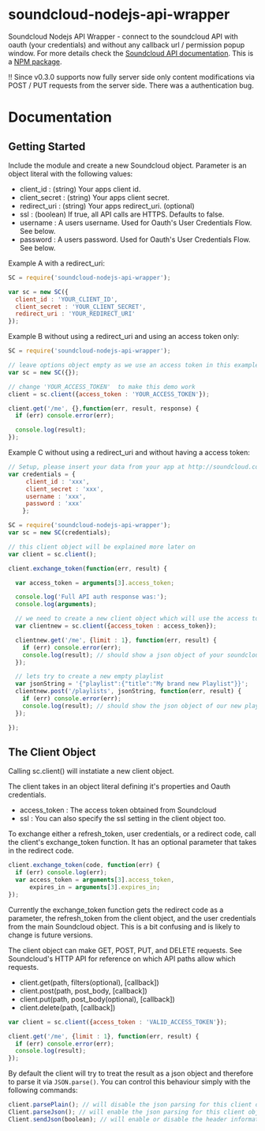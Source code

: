 soundcloud-nodejs-api-wrapper
=============================

Soundcloud Nodejs API Wrapper - connect to the soundcloud API with oauth (your credentials) and without any callback url / permission popup window. For more details check the [Soundcloud API documentation](https://developers.soundcloud.com/docs/api/reference). This is a [NPM package](https://www.npmjs.com/package/soundcloud-nodejs-api-wrapper).

!! Since v0.3.0 supports now fully server side only content modifications via POST / PUT requests from the server side. There was a authentication bug.

Documentation
=============

## Getting Started

Include the module and create a new Soundcloud object. Parameter is an object literal with the following values:
* client_id : (string) Your apps client id.
* client_secret : (string) Your apps client secret.
* redirect_uri : (string) Your apps redirect_uri. (optional)
* ssl : (boolean) If true, all API calls are HTTPS. Defaults to false.
* username : A users username. Used for Oauth's User Credentials Flow. See below.
* password : A users password. Used for Oauth's User Credentials Flow. See below.

Example A with a redirect_uri:

```js
SC = require('soundcloud-nodejs-api-wrapper');

var sc = new SC({
  client_id : 'YOUR_CLIENT_ID',
  client_secret : 'YOUR_CLIENT_SECRET',
  redirect_uri : 'YOUR_REDIRECT_URI'
});
```

Example B without using a redirect_uri and using an access token only:
```js
SC = require('soundcloud-nodejs-api-wrapper');

// leave options object empty as we use an access token in this example
var sc = new SC({});

// change 'YOUR_ACCESS_TOKEN'  to make this demo work
client = sc.client({access_token : 'YOUR_ACCESS_TOKEN'});

client.get('/me', {},function(err, result, response) {
  if (err) console.error(err);

  console.log(result);
});
```

Example C without using a redirect_uri and without having a access token:

```js
// Setup, please insert your data from your app at http://soundcloud.com/you/apps to make this example work
var credentials = {
     client_id : 'xxx',
     client_secret : 'xxx',
     username : 'xxx',
     password : 'xxx'
    };

SC = require('soundcloud-nodejs-api-wrapper');
var sc = new SC(credentials);

// this client object will be explained more later on
var client = sc.client();

client.exchange_token(function(err, result) {

  var access_token = arguments[3].access_token;

  console.log('Full API auth response was:');
  console.log(arguments);

  // we need to create a new client object which will use the access token now
  var clientnew = sc.client({access_token : access_token});

  clientnew.get('/me', {limit : 1}, function(err, result) {
    if (err) console.error(err);
    console.log(result); // should show a json object of your soundcloud user
  });

  // lets try to create a new empty playlist
  var jsonString = '{"playlist":{"title":"My brand new Playlist"}}';
  clientnew.post('/playlists', jsonString, function(err, result) {
    if (err) console.error(err);
    console.log(result); // should show the json object of our new playlist
  });

});
```

## The Client Object
Calling sc.client() will instatiate a new client object.

The client takes in an object literal defining it's properties and Oauth credentials.
* access_token : The access token obtained from Soundcloud
* ssl : You can also specify the ssl setting in the client object too.

To exchange either a refresh_token, user credentials, or a redirect code, call the client's exchange_token function.
It has an optional parameter that takes in the redirect code.

```js
client.exchange_token(code, function(err) {
  if (err) console.log(err);
  var access_token = arguments[3].access_token,
      expires_in = arguments[3].expires_in;
});
```

Currently the exchange_token function gets the redirect code as a parameter, the refresh_token from the client object, and the user credentials from the main Soundcloud object. This is a bit confusing and is likely to change is future versions.

The client object can make GET, POST, PUT, and DELETE requests. See Soundcloud's HTTP API for reference on which API paths allow which requests.
* client.get(path, filters(optional), [callback])
* client.post(path, post_body, [callback])
* client.put(path, post_body(optional), [callback])
* client.delete(path, [callback])

```js
var client = sc.client({access_token : 'VALID_ACCESS_TOKEN'});

client.get('/me', {limit : 1}, function(err, result) {
  if (err) console.error(err);
  console.log(result);
});
```

By default the client will try to treat the result as a json object and therefore to parse it via `JSON.parse()`. You can control this behaviour simply with the following commands:

```js
client.parsePlain(); // will disable the json parsing for this client object
Client.parseJson(); // will enable the json parsing for this client object, this is default
Client.sendJson(boolean); // will enable or disable the header information about sending json or form field within our request (by default enabled)
```
